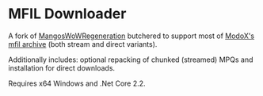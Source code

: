 # MFIL Downloader

A fork of [MangosWoWRegeneration](https://github.com/mangostools/MangosWoWRegeneration) butchered to support most of [ModoX's mfil archive](https://github.com/mdX7/blizzard_mfils) (both stream and direct variants).

Additionally includes: optional repacking of chunked (streamed) MPQs and installation for direct downloads.

Requires x64 Windows and .Net Core 2.2.

